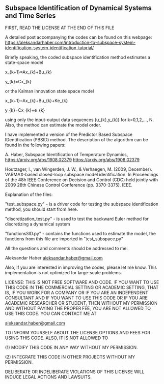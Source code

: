## Subspace Identification of Dynamical Systems and Time Series

FIRST, READ THE LICENSE AT THE END OF THIS FILE

A detailed post accompanying the codes can be found on this webpage:
https://aleksandarhaber.com/introduction-to-subspace-system-identification-system-identification-tutorial/

Briefly speaking, the coded subspace identification method estimates a state-space model

x_{k+1}=Ax_{k}+Bu_{k}


y_{k}=Cx_{k}

or the Kalman innovation state space model

x_{k+1}=Ax_{k}+Bu_{k}+Ke_{k}


y_{k}=Cx_{k}+e_{k}

using only the input-output data sequences (u_{k},y_{k}) for k=0,1,2,..., N. Also, the method can estimate the model order. 

I have implemented a version of the Predictor Based Subspace IDentification (PBSID) method. The description of the algorithm can be found in the following papers:

A. Haber, Subspace Identification of Temperature Dynamics, https://arxiv.org/abs/1908.02379
https://arxiv.org/abs/1908.02379

Houtzager, I., van Wingerden, J. W., & Verhaegen, M. (2009, December). VARMAX-based closed-loop subspace model identification. 
In Proceedings of the 48h IEEE Conference on Decision and Control (CDC) held jointly with 2009 28th Chinese Control Conference (pp. 3370-3375). IEEE.



Explanation of the files:

"test_subspace.py" - is a driver code for testing the subspace identification method, you should start from here. 

"discretization_test.py" - is used to test the backward Euler method for discretizing a dynamical system

"functionsSID.py" - contains the functions used to estimate the model, the functions from this file are imported in "test_subspace.py" 

All the questions and comments should be addressed to me:

Aleksandar Haber 
aleksandar.haber@gmail.com

Also, if you are interested in improving the codes, please let me know. This implementation is not optimized for large-scale problems. 


LICENSE: 
THIS IS NOT FREE SOFTWARE AND CODE. IF YOU WANT TO USE THIS CODE IN THE COMMERCIAL SETTING OR ACADEMIC SETTING, THAT IS, IF YOU WORK FOR A COMPANY OR IF YOU ARE AN INDEPENDENT CONSULTANT AND IF YOU WANT TO USE THIS CODE OR IF YOU ARE ACADEMIC RESEARCHER OR STUDENT, THEN WITHOUT MY PERMISSION AND WITHOUT PAYING THE PROPER FEE, YOU ARE NOT ALLOWED TO USE THIS CODE. YOU CAN CONTACT ME AT

aleksandar.haber@gmail.com

TO INFORM YOURSELF ABOUT THE LICENSE OPTIONS AND FEES FOR USING THIS CODE.
ALSO, IT IS NOT ALLOWED TO 

(1) MODIFY THIS CODE IN ANY WAY WITHOUT MY PERMISSION.

(2) INTEGRATE THIS CODE IN OTHER PROJECTS WITHOUT MY PERMISSION.

 DELIBERATE OR INDELIBERATE VIOLATIONS OF THIS LICENSE WILL INDUCE LEGAL ACTIONS AND LAWSUITS. 
